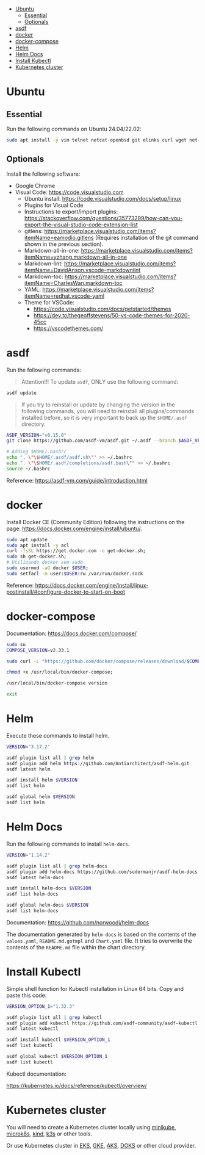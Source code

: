 <!-- TOC -->

- [Ubuntu](#ubuntu)
  - [Essential](#essential)
  - [Optionals](#optionals)
- [asdf](#asdf)
- [docker](#docker)
- [docker-compose](#docker-compose)
- [Helm](#helm)
- [Helm Docs](#helm-docs)
- [Install Kubectl](#install-kubectl)
- [Kubernetes cluster](#kubernetes-cluster)

<!-- TOC -->

# Ubuntu

## Essential

Run the following commands on Ubuntu 24.04/22.02:

```bash
sudo apt install -y vim telnet netcat-openbsd git elinks curl wget net-tools default-jdk jq make
```

## Optionals

Install the following software:

- Google Chrome
- Visual Code: https://code.visualstudio.com
  - Ubuntu install: https://code.visualstudio.com/docs/setup/linux
  - Plugins for Visual Code
  - Instructions to export/import plugins: https://stackoverflow.com/questions/35773299/how-can-you-export-the-visual-studio-code-extension-list
  - gitlens: https://marketplace.visualstudio.com/items?itemName=eamodio.gitlens (Requires installation of the git command shown in the previous section).
  - Markdown-all-in-one: https://marketplace.visualstudio.com/items?itemName=yzhang.markdown-all-in-one
  - Markdown-lint: https://marketplace.visualstudio.com/items?itemName=DavidAnson.vscode-markdownlint
  - Markdown-toc: https://marketplace.visualstudio.com/items?itemName=CharlesWan.markdown-toc
  - YAML: https://marketplace.visualstudio.com/items?itemName=redhat.vscode-yaml
  - Theme for VSCode:
    - https://code.visualstudio.com/docs/getstarted/themes
    - https://dev.to/thegeoffstevens/50-vs-code-themes-for-2020-45cc
    - https://vscodethemes.com/

# asdf

Run the following commands:

> Attention!!! To update ``asdf``, ONLY use the following command:

```bash
asdf update
```

> If you try to reinstall or update by changing the version in the following commands, you will need to reinstall all plugins/commands installed before, so it is very important to back up the ``$HOME/.asdf`` directory.

```bash
ASDF_VERSION="v0.15.0"
git clone https://github.com/asdf-vm/asdf.git ~/.asdf --branch $ASDF_VERSION

# Adding $HOME/.bashrc
echo ". \"\$HOME/.asdf/asdf.sh\"" >> ~/.bashrc
echo ". \"\$HOME/.asdf/completions/asdf.bash\"" >> ~/.bashrc
source ~/.bashrc
```

Reference: https://asdf-vm.com/guide/introduction.html

# docker

Install Docker CE (Community Edition) following the instructions on the page: <https://docs.docker.com/engine/install/ubuntu/>.

```bash
sudo apt update
sudo apt install -y acl
curl -fsSL https://get.docker.com -o get-docker.sh;
sudo sh get-docker.sh;
# Utilizando docker sem sudo
sudo usermod -aG docker $USER;
sudo setfacl -m user:$USER:rw /var/run/docker.sock
```

Reference: <https://docs.docker.com/engine/install/linux-postinstall/#configure-docker-to-start-on-boot>

# docker-compose

Documentation: <https://docs.docker.com/compose/>

```bash
sudo su
COMPOSE_VERSION=v2.33.1

sudo curl -L "https://github.com/docker/compose/releases/download/$COMPOSE_VERSION/docker-compose-$(uname -s | tr '[:upper:]' '[:lower:]')-$(uname -m)" -o /usr/local/bin/docker-compose;

chmod +x /usr/local/bin/docker-compose;

/usr/local/bin/docker-compose version

exit
```

# Helm

Execute these commands to install helm.

```bash
VERSION="3.17.2"

asdf plugin list all | grep helm
asdf plugin add helm https://github.com/Antiarchitect/asdf-helm.git
asdf latest helm

asdf install helm $VERSION
asdf list helm

asdf global helm $VERSION
asdf list helm
```

# Helm Docs

Run the following commands to install ``helm-docs``.

```bash
VERSION="1.14.2"

asdf plugin list all | grep helm-docs
asdf plugin add helm-docs https://github.com/sudermanjr/asdf-helm-docs.git
asdf latest helm-docs

asdf install helm-docs $VERSION
asdf list helm-docs

asdf global helm-docs $VERSION
asdf list helm-docs
```

Documentation: https://github.com/norwoodj/helm-docs 

The documentation generated by ``helm-docs`` is based on the contents of the ``values.yaml``, ``README.md.gotmpl`` and ``Chart.yaml`` file. It tries to overwrite the contents of the ``README.md`` file within the chart directory.

# Install Kubectl

Simple shell function for Kubectl installation in Linux 64 bits. Copy and paste this code:

```bash
VERSION_OPTION_1="1.32.3"

asdf plugin list all | grep kubectl
asdf plugin add kubectl https://github.com/asdf-community/asdf-kubectl.git
asdf latest kubectl

asdf install kubectl $VERSION_OPTION_1
asdf list kubectl

asdf global kubectl $VERSION_OPTION_1
asdf list kubectl
```

Kubectl documentation:

https://kubernetes.io/docs/reference/kubectl/overview/

# Kubernetes cluster

You will need to create a Kubernetes cluster locally using [minikube](https://kubernetes.io/docs/tasks/tools/install-minikube), [microk8s](https://microk8s.io), [kind](https://kind.sigs.k8s.io), [k3s](https://k3s.io) or other tools.

Or use Kubernetes cluster in [EKS](https://aws.amazon.com/eks), [GKE](https://cloud.google.com/kubernetes-engine), [AKS](https://docs.microsoft.com/en-us/azure/aks), [DOKS](https://www.digitalocean.com/products/kubernetes) or other cloud provider.
